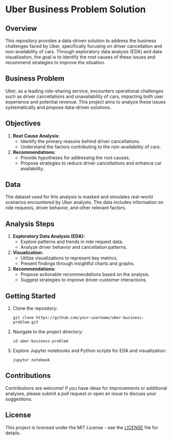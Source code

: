 <!DOCTYPE html>
<html lang="en">

<body>
    <h1>Uber Business Problem Solution</h1>
    <h2>Overview</h2>
    <p>This repository provides a data-driven solution to address the business challenges faced by Uber, specifically focusing on driver cancellation and non-availability of cars. Through exploratory data analysis (EDA) and data visualization, the goal is to identify the root causes of these issues and recommend strategies to improve the situation.</p>
    <h2>Business Problem</h2>
    <p>Uber, as a leading ride-sharing service, encounters operational challenges such as driver cancellations and unavailability of cars, impacting both user experience and potential revenue. This project aims to analyze these issues systematically and propose data-driven solutions.</p>
    <h2>Objectives</h2>
    <ol>
        <li><strong>Root Cause Analysis:</strong>
            <ul>
                <li>Identify the primary reasons behind driver cancellations.</li>
                <li>Understand the factors contributing to the non-availability of cars.</li>
            </ul>
        </li>
        <li><strong>Recommendations:</strong>
            <ul>
                <li>Provide hypotheses for addressing the root causes.</li>
                <li>Propose strategies to reduce driver cancellations and enhance car availability.</li>
            </ul>
        </li>
    </ol>
    <h2>Data</h2>
    <p>The dataset used for this analysis is masked and simulates real-world scenarios encountered by Uber analysts. The data includes information on ride requests, driver behavior, and other relevant factors.</p>
    <h2>Analysis Steps</h2>
    <ol>
        <li><strong>Exploratory Data Analysis (EDA):</strong>
            <ul>
                <li>Explore patterns and trends in ride request data.</li>
                <li>Analyze driver behavior and cancellation patterns.</li>
            </ul>
        </li>
        <li><strong>Visualization:</strong>
            <ul>
                <li>Utilize visualizations to represent key metrics.</li>
                <li>Present findings through insightful charts and graphs.</li>
            </ul>
        </li>
        <li><strong>Recommendations:</strong>
            <ul>
                <li>Propose actionable recommendations based on the analysis.</li>
                <li>Suggest strategies to improve driver-customer interactions.</li>
            </ul>
        </li>
    </ol>
    <h2>Getting Started</h2>
    <ol>
        <li>Clone the repository:
            <pre><code>git clone https://github.com/your-username/uber-business-problem.git</code></pre>
        </li>
        <li>Navigate to the project directory:
            <pre><code>cd uber-business-problem</code></pre>
        </li>
        <li>Explore Jupyter notebooks and Python scripts for EDA and visualization:
            <pre><code>jupyter notebook</code></pre>
        </li>
    </ol>
    <h2>Contributions</h2>
    <p>Contributions are welcome! If you have ideas for improvements or additional analyses, please submit a pull request or open an issue to discuss your suggestions.</p>
    <h2>License</h2>
    <p>This project is licensed under the MIT License - see the <a href="LICENSE">LICENSE</a> file for details.</p>

</body>

</html>
